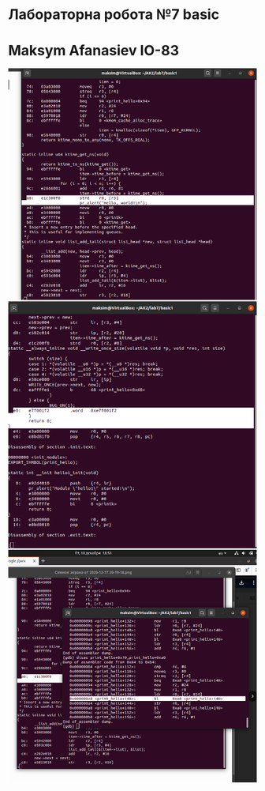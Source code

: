 # Лабораторна робота №7 basic
# Maksym Afanasiev IO-83
![alt text](images/7.png "")
![alt text](images/8.png "")
![alt text](images/10.png "")
